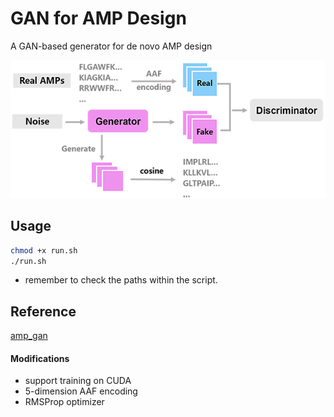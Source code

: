 # GAN for AMP Design
A GAN-based generator for de novo AMP design



![image](https://github.com/ruihan-dong/GAN-for-AMP-Design/blob/main/GAN-Framework.png)

## Usage
```bash
chmod +x run.sh
./run.sh
```
* remember to check the paths within the script.

## Reference
[amp_gan](https://github.com/lsbnb/amp_gan)
#### Modifications
* support training on CUDA
* 5-dimension AAF encoding
* RMSProp optimizer
